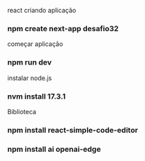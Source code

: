 react
criando aplicação
### npm create next-app desafio32

começar aplicação
### npm run dev

instalar node.js
### nvm install 17.3.1

Biblioteca
### npm install react-simple-code-editor
### npm install ai openai-edge
